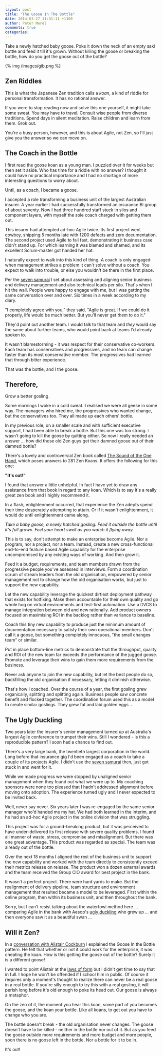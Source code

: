 ```yaml
---
layout: post
title: "The Goose In The Bottle"
date: 2014-03-27 11:31:11 +1100
author: Peter Merel
comments: true
categories: 
---
```


Take a newly hatched baby goose. Poke it down the neck of an empty saki bottle
and feed it till it's grown. Without killing the goose or breaking the bottle,
how do you get the goose out of the bottle?

{% img /images/gib.png %}

<!-- more -->

## Zen Riddles 

This is what the Japanese Zen tradition calls a _koan_, a kind of riddle for
personal transformation. It has no rational answer. 

If you were to stop reading now and solve this one yourself, it might take
some sweat. You may have to travel. Consult wise people from diverse
traditions. Spend days in silent meditation. Raise children and learn from
them. Grok out.

You're a busy person, however, and this is about Agile, not Zen, so I'll just
give you the answer so we can move on.

## The Coach in the Bottle

I first read the goose koan as a young man. I puzzled over it for weeks but
then set it aside.  Who has time for a riddle with no answer? I thought it
could have no practical importance and I had no shortage of more interesting
questions to worry about.

Until, as a coach, I became a goose. 

I accepted a role transforming a business unit of the largest Australian
insurer. A year earlier I had successfully transformed an insurance BI group
of about seventy. Now I had three hundred staff stuck in silos and component
layers, with myself the sole coach charged with getting them out. 

This insurer had attempted ad-hoc Agile twice. Its first project went cowboy,
shipping 5 months late with 1200 defects and zero documentation. The second
project used Agile to fail fast, demonstrating it business case didn't stand
up. For which learning it was blamed and shamed, and its excellent
Scrum-master got handed her hat.

I naturally expect to walk into this kind of thing. A coach is only engaged
when management strikes a problem it can't solve without a coach. You expect to
walk into trouble, or else you wouldn't be there in the first place. 

Per the [seven samurai]() I set about assessing and aligning senior business
and delivery management and also technical leads per silo.  That's when I hit
the wall. People were happy to engage with me, but I was getting the same
conversation over and over. Six times in a week according to my diary.  

"I completely agree with you," they said. "Agile is great. If we could do
it properly, life would be much better. But you'll never get _them_ to do it."

They'd point out another team. I would talk to that team and _they_ would say
the same about further teams, who would point back at teams I'd already spoken
to. 

It wasn't blamestorming - it was respect for their conservative co-workers.
Each team has conservatives and progressives, and no team can change faster
than its most conservative member. The progressives had learned that through
bitter experience.

That was the bottle, and I the goose. 

## Therefore,

Grow a better gosling.

Some mornings I woke in a cold sweat. I realised we were all geese in some
way. The managers who hired me, the progressives who wanted change, but
the conservatives too. They all made up each others' bottle.

In my previous role, on a smaller scale and with sufficient executive support,
I had been able to break a bottle. But this one was too strong. I wasn't going
to kill the goose by quitting either. So now I really needed an answer ... how
did those old Zen guys get their damned goose out of their damned bottle?

There's a lovely and controversial Zen book called [The Sound of the One
Hand](http://www.amazon.com/The-Sound-One-Hand-Answers/dp/0465080782), which
poses answers to 281 Zen Koans. It offers the following for this one:

**"It's out!"**

I found that answer a little unhelpful. In fact I have yet to draw any
assistance from that book in regard to any koan. Which is to say it's a
really great zen book and I highly recommend it.

In a flash, enlightenment occurred, that experience the Zen adepts spend their
time desperately attempting to attain. Or if it wasn't enlightenment, it would
do until enlightenment came along.

_Take a baby goose, a newly hatched gosling. Feed it outside the bottle until
it's full grown. Feel your heart swell as you watch it flying away._

This is to say, don't attempt to make an enterprise become Agile. Nor a
program, nor a project, nor a team. Instead, create a new cross-functional
end-to-end feature based Agile capability for the enterprise uncompromised by
any existing ways of working. And then grow it.

Feed it a budget, requirements, and team members drawn from the progressive
people you've assessed in interviews. Form a coordination scrum of stream
leaders from the old organisation, empowered by senior management not to
change how the old organisation works, but just to support the new capability.

Let the new capability leverage the quickest dirtiest deployment pathway that
exists for hotfixing. Make them accountable for their own quality and go whole
hog on virtual environments and test-first automation. Use a DVCS to manage
integration between old and new rationally. Add  product owners focused on
maximising ROI in the backlog rather than variance to baseline.

Coach this tiny new capability to produce just the minimum amount of
documentation necessary to satisfy their own operational members. Don't call
it a goose, but something completely innocuous, "the small changes team" or
similar.

Put in place bottom-line metrics to demonstrate that the throughput, quality
and ROI of the new team far exceeds the performance of the jugged goose.
Promote and leverage their wins to gain them more requirements from the
business.

Never ask anyone to join the new capability, but let the best people do so,
backfilling the old organisation if necessary, letting it diminish otherwise.

That's how I coached. Over the course of a year, the first gosling grew
organically, splitting and splitting again. Business people saw concrete
benefit and flocked together. The coordination forum used this as a model to
create similar goslings. They grew fat and laid golden eggs ...

## The Ugly Duckling

Two years later the insurer's senior management turned up at Australia's
largest Agile conference to trumpet their wins. Still I wondered - is this a
reproducible pattern? I soon had a chance to find out. 

There's a very large bank, the twentieth largest corporation in the world.
Long before that insurance gig I'd been engaged as a coach to take a couple of
its projects Agile. I didn't use the [seven samurai]() then, just got stuck in
and went for it.

While we made progress we were stopped by unaligned senior management when
they found out what we were up to.  My coaching sponsors were none too pleased
that I hadn't addressed alignment before moving onto adoption. The
experience turned ugly and I never expected to be invited back. 

Well, never say never. Six years later I was re-engaged by the same senior
manager who'd handed me my hat. We had both learned in the interim, and he had
an ad-hoc Agile project in the online division that was struggling. 

This project was for a ground-breaking product, but it was perceived to have
under-delivered its first release with severe quality problems. I found all
manner of waste, stress, compromise and misalignment. But there was one great
advantage. This product was regarded as special. The team was already out of
the bottle.

Over the next 18 months I aligned the rest of the business unit to support the
new capability and worked with the team directly to consistently exceed their
metrics release on release. The product won a dozen external awards and the
team received the Group CIO award for best project in the bank. 

It wasn't a perfect project. There were hard yards to make.  But the
realignment of delivery pipeline, team structure and environment management
that resulted became a model to be leveraged. First within the online
program, then within its business unit, and then throughout the bank.

Sorry, but I can't resist talking about the waterfowl method here ...
comparing Agile in the bank with Aesop's [ugly duckling]() who grew up ...
and then everyone saw it as a beautiful swan ...

## Will it Zen?

In a [conversation with Alistair Cockburn]() I explained the Goose In the
Bottle pattern. He felt that whether or not it could work for the enterprise,
it was cheating the koan. How is this getting the goose out of the bottle?
Surely it is a different goose!

I wanted to point Alistair at the [laws of form]() but I didn't get time to
say that in full. I hope he won't be offended if I school him in public.  Of
course it requires only a moment's thought to realize there can never be a
real goose in a real bottle. If you're silly enough to try this with a real
gosling, it will perish long before it's old enough to poke its head out. Our
goose is always a metaphor. 

On the zen of it, the moment you hear this koan, some part of you becomes the
goose, and the koan your bottle. Like all koans, to get out you have to change
who you are. 

The bottle doesn't break - the old organisation never changes. The goose
doesn't have to be killed - neither in the bottle nor out of it. But as you
feed the goose outside more requirements and more budget and more people,
soon there is no goose left in the bottle. Nor a bottle for it to be in. 

It's out!

